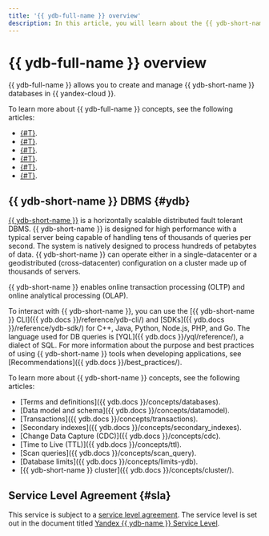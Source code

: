 ```yaml
---
title: '{{ ydb-full-name }} overview'
description: In this article, you will learn about the {{ ydb-short-name }} DBMS and service level agreement.
---
```


# {{ ydb-full-name }} overview

{{ ydb-full-name }} allows you to create and manage {{ ydb-short-name }} databases in {{ yandex-cloud }}.

To learn more about {{ ydb-full-name }} concepts, see the following articles:

* [{#T}](resources.md).
* [{#T}](serverless-and-dedicated.md).
* [{#T}](autoscaling.md).
* [{#T}](dynamodb-tables.md).
* [{#T}](transfer.md).
* [{#T}](limits.md).

## {{ ydb-short-name }} DBMS {#ydb}

[{{ ydb-short-name }}](https://ydb.tech/en) is a horizontally scalable distributed fault tolerant DBMS. {{ ydb-short-name }} is designed for high performance with a typical server being capable of handling tens of thousands of queries per second. The system is natively designed to process hundreds of petabytes of data. {{ ydb-short-name }} can operate either in a single-datacenter or a geodistributed (cross-datacenter) configuration on a cluster made up of thousands of servers.

{{ ydb-short-name }} enables online transaction processing (OLTP) and online analytical processing (OLAP).

To interact with {{ ydb-short-name }}, you can use the [{{ ydb-short-name }} CLI]({{ ydb.docs }}/reference/ydb-cli/) and [SDKs]({{ ydb.docs }}/reference/ydb-sdk/) for C++, Java, Python, Node.js, PHP, and Go. The language used for DB queries is [YQL]({{ ydb.docs }}/yql/reference/), a dialect of SQL. For more information about the purpose and best practices of using {{ ydb-short-name }} tools when developing applications, see [Recommendations]({{ ydb.docs }}/best_practices/).

To learn more about {{ ydb-short-name }} concepts, see the following articles:

* [Terms and definitions]({{ ydb.docs }}/concepts/databases).
* [Data model and schema]({{ ydb.docs }}/concepts/datamodel).
* [Transactions]({{ ydb.docs }}/concepts/transactions).
* [Secondary indexes]({{ ydb.docs }}/concepts/secondary_indexes).
* [Change Data Capture (CDC)]({{ ydb.docs }}/concepts/cdc).
* [Time to Live (TTL)]({{ ydb.docs }}/concepts/ttl).
* [Scan queries]({{ ydb.docs }}/concepts/scan_query).
* [Database limits]({{ ydb.docs }}/concepts/limits-ydb).
* [{{ ydb-short-name }} cluster]({{ ydb.docs }}/concepts/cluster/).

## Service Level Agreement {#sla}

This service is subject to a [service level agreement](https://yandex.com/legal/cloud_sla). The service level is set out in the document titled [Yandex {{ ydb-name }} Service Level](https://yandex.com/legal/cloud_sla_ydb).